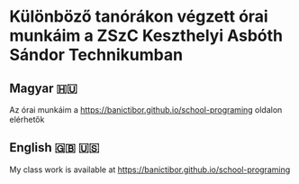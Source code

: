 # Különböző tanórákon végzett órai munkáim a ZSzC Keszthelyi Asbóth Sándor Technikumban
## Magyar 🇭🇺
Az órai munkáim a https://banictibor.github.io/school-programing oldalon elérhetők
## English 🇬🇧 🇺🇸
My class work is available at https://banictibor.github.io/school-programing
